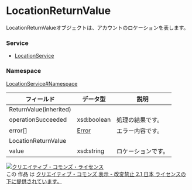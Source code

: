 # LocationReturnValue
LocationReturnValueオブジェクトは、アカウントのロケーションを表します。
### Service
+ [LocationService](../../services/LocationService.md)

### Namespace
[LocationService#Namespace](../../services/LocationService.md#namespace)

| フィールド | データ型 | 説明 |
|---|---|---|
| ReturnValue(inherited)|||
| operationSucceeded| xsd:boolean| 処理の結果です。 |
| error[]| <a href="../Common/Error.md">Error</a>| エラー内容です。 |
| LocationReturnValue|||
| value| xsd:string| ロケーションです。 |

<a rel="license" href="http://creativecommons.org/licenses/by-nd/2.1/jp/"><img alt="クリエイティブ・コモンズ・ライセンス" style="border-width:0" src="https://i.creativecommons.org/l/by-nd/2.1/jp/88x31.png" /></a><br />この 作品 は <a rel="license" href="http://creativecommons.org/licenses/by-nd/2.1/jp/">クリエイティブ・コモンズ 表示 - 改変禁止 2.1 日本 ライセンスの下に提供されています。</a>

